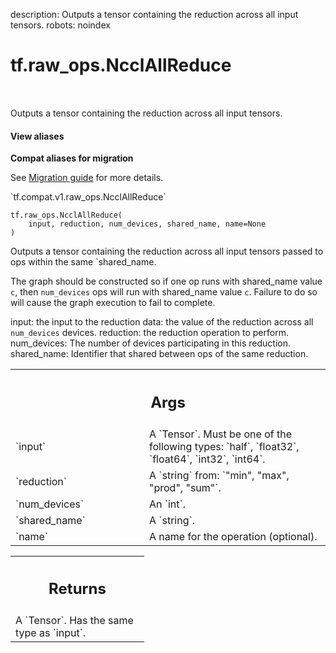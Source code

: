 description: Outputs a tensor containing the reduction across all input tensors.
robots: noindex

# tf.raw_ops.NcclAllReduce

<!-- Insert buttons and diff -->

<table class="tfo-notebook-buttons tfo-api nocontent" align="left">

</table>



Outputs a tensor containing the reduction across all input tensors.

<section class="expandable">
  <h4 class="showalways">View aliases</h4>
  <p>
<b>Compat aliases for migration</b>
<p>See
<a href="https://www.tensorflow.org/guide/migrate">Migration guide</a> for
more details.</p>
<p>`tf.compat.v1.raw_ops.NcclAllReduce`</p>
</p>
</section>

<pre class="devsite-click-to-copy prettyprint lang-py tfo-signature-link">
<code>tf.raw_ops.NcclAllReduce(
    input, reduction, num_devices, shared_name, name=None
)
</code></pre>



<!-- Placeholder for "Used in" -->

Outputs a tensor containing the reduction across all input tensors passed to ops
within the same `shared_name.

The graph should be constructed so if one op runs with shared_name value `c`,
then `num_devices` ops will run with shared_name value `c`.  Failure to do so
will cause the graph execution to fail to complete.

input: the input to the reduction
data: the value of the reduction across all `num_devices` devices.
reduction: the reduction operation to perform.
num_devices: The number of devices participating in this reduction.
shared_name: Identifier that shared between ops of the same reduction.

<!-- Tabular view -->
 <table class="responsive fixed orange">
<colgroup><col width="214px"><col></colgroup>
<tr><th colspan="2"><h2 class="add-link">Args</h2></th></tr>

<tr>
<td>
`input`
</td>
<td>
A `Tensor`. Must be one of the following types: `half`, `float32`, `float64`, `int32`, `int64`.
</td>
</tr><tr>
<td>
`reduction`
</td>
<td>
A `string` from: `"min", "max", "prod", "sum"`.
</td>
</tr><tr>
<td>
`num_devices`
</td>
<td>
An `int`.
</td>
</tr><tr>
<td>
`shared_name`
</td>
<td>
A `string`.
</td>
</tr><tr>
<td>
`name`
</td>
<td>
A name for the operation (optional).
</td>
</tr>
</table>



<!-- Tabular view -->
 <table class="responsive fixed orange">
<colgroup><col width="214px"><col></colgroup>
<tr><th colspan="2"><h2 class="add-link">Returns</h2></th></tr>
<tr class="alt">
<td colspan="2">
A `Tensor`. Has the same type as `input`.
</td>
</tr>

</table>


